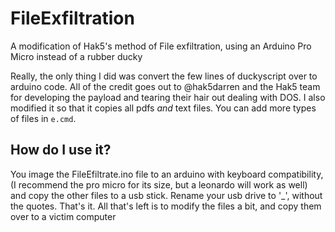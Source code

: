 # FileExfiltration
A modification of Hak5's method of File exfiltration, using an Arduino Pro Micro instead of a rubber ducky


Really, the only thing I did was convert the few lines of duckyscript over to arduino code. All of the credit goes out to @hak5darren and the Hak5 team for developing the payload and tearing their hair out dealing with DOS. 
I also modified it so that it copies all pdfs *and* text files. You can add more types of files in `e.cmd`. 

## How do I use it?
You image the FileEfiltrate.ino file to an arduino with keyboard compatibility, (I recommend the pro micro for its size, but a leonardo will work as well) and copy the other files to a usb stick. Rename your usb drive to \'\_\', without the quotes. That's it. All that's left is to modify the files a bit, and copy them over to a victim computer
